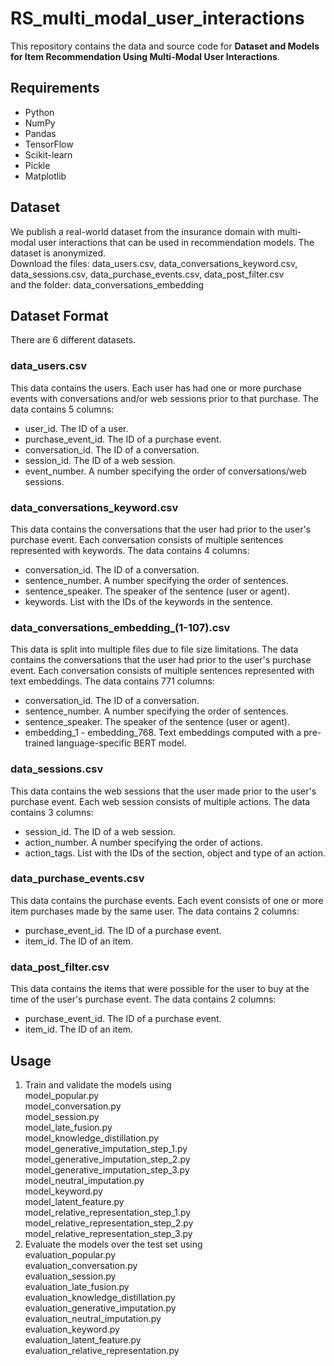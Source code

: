 # RS_multi_modal_user_interactions
This repository contains the data and source code for **Dataset and Models for Item Recommendation Using Multi-Modal User Interactions**.

## Requirements

- Python
- NumPy
- Pandas
- TensorFlow
- Scikit-learn
- Pickle
- Matplotlib


## Dataset

We publish a real-world dataset from the insurance domain with multi-modal user interactions that can be used in recommendation models. The dataset is anonymized.  
Download the files: data_users.csv, data_conversations_keyword.csv, data_sessions.csv, data_purchase_events.csv, data_post_filter.csv   
and the folder: data_conversations_embedding


## Dataset Format
There are 6 different datasets.

### data_users.csv

This data contains the users. Each user has had one or more purchase events with conversations and/or web sessions prior to that purchase. The data contains 5 columns:
- user_id. The ID of a user.
- purchase_event_id. The ID of a purchase event.
- conversation_id. The ID of a conversation.
- session_id. The ID of a web session.
- event_number. A number specifying the order of conversations/web sessions.

### data_conversations_keyword.csv

This data contains the conversations that the user had prior to the user's purchase event. Each conversation consists of multiple sentences represented with keywords. The data contains 4 columns:
- conversation_id. The ID of a conversation.
- sentence_number. A number specifying the order of sentences.
- sentence_speaker. The speaker of the sentence (user or agent).
- keywords. List with the IDs of the keywords in the sentence.

### data_conversations_embedding_(1-107).csv

This data is split into multiple files due to file size limitations.
The data contains the conversations that the user had prior to the user's purchase event. Each conversation consists of multiple sentences represented with text embeddings. The data contains 771 columns:
- conversation_id. The ID of a conversation.
- sentence_number. A number specifying the order of sentences.
- sentence_speaker. The speaker of the sentence (user or agent).
- embedding_1 - embedding_768. Text embeddings computed with a pre-trained language-specific BERT model.

### data_sessions.csv

This data contains the web sessions that the user made prior to the user's purchase event. Each web session consists of multiple actions. The data contains 3 columns:
- session_id. The ID of a web session.
- action_number. A number specifying the order of actions.
- action_tags. List with the IDs of the section, object and type of an action.

### data_purchase_events.csv

This data contains the purchase events. Each event consists of one or more item purchases made by the same user. The data contains 2 columns:
- purchase_event_id. The ID of a purchase event.   
- item_id. The ID of an item.   

### data_post_filter.csv

This data contains the items that were possible for the user to buy at the time of the user's purchase event. The data contains 2 columns:
- purchase_event_id. The ID of a purchase event.   
- item_id. The ID of an item.   


## Usage

1. Train and validate the models using  
   model_popular.py  
   model_conversation.py  
   model_session.py  
   model_late_fusion.py  
   model_knowledge_distillation.py  
   model_generative_imputation_step_1.py  
   model_generative_imputation_step_2.py  
   model_generative_imputation_step_3.py  
   model_neutral_imputation.py  
   model_keyword.py  
   model_latent_feature.py  
   model_relative_representation_step_1.py  
   model_relative_representation_step_2.py  
   model_relative_representation_step_3.py  
3. Evaluate the models over the test set using  
   evaluation_popular.py  
   evaluation_conversation.py  
   evaluation_session.py  
   evaluation_late_fusion.py  
   evaluation_knowledge_distillation.py  
   evaluation_generative_imputation.py  
   evaluation_neutral_imputation.py  
   evaluation_keyword.py  
   evaluation_latent_feature.py  
   evaluation_relative_representation.py  
